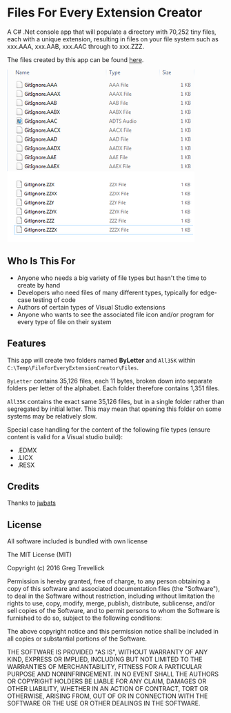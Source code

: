 # Files For Every Extension Creator

A C# .Net console app that will populate a directory with 70,252 tiny files, each with a unique extension, resulting in files on your file system such as xxx.AAA, xxx.AAB, xxx.AAC through to xxx.ZZZ.

The files created by this app can be found [here](https://github.com/GregTrevellick/FilesForEveryExtension).

![File1](winExpl.png)

## Who Is This For
* Anyone who needs a big variety of file types but hasn't the time to create by hand
* Developers who need files of many different types, typically for edge-case testing of code
* Authors of certain types of Visual Studio extensions
* Anyone who wants to see the associated file icon and/or program for every type of file on their system

## Features

This app will create two folders named **ByLetter** and <code>All35K</code> within <code>C:\Temp\FileForEveryExtensionCreator\Files</code>. 

<code>ByLetter</code> contains 35,126 files, each 11 bytes, broken down into separate folders per letter of the alphabet. Each folder therefore contains 1,351 files. 

<code>All35K</code> contains the exact same 35,126 files, but in a single folder rather than segregated by initial letter. This may mean that opening this folder on some systems may be relatively slow.

Special case handling for the content of the following file types (ensure content is valid for a Visual studio build):
* .EDMX
* .LICX
* .RESX

## Credits

Thanks to [jwbats](https://github.com/jwbats/EdmxStuff)

## License

All software included is bundled with own license

The MIT License (MIT)

Copyright (c) 2016 Greg Trevellick

Permission is hereby granted, free of charge, to any person obtaining a copy of this software and associated documentation files (the "Software"), to deal in the Software without restriction, including without limitation the rights to use, copy, modify, merge, publish, distribute, sublicense, and/or sell copies of the Software, and to permit persons to whom the Software is furnished to do so, subject to the following conditions:

The above copyright notice and this permission notice shall be included in all copies or substantial portions of the Software.

THE SOFTWARE IS PROVIDED "AS IS", WITHOUT WARRANTY OF ANY KIND, EXPRESS OR IMPLIED, INCLUDING BUT NOT LIMITED TO THE WARRANTIES OF MERCHANTABILITY, FITNESS FOR A PARTICULAR PURPOSE AND NONINFRINGEMENT. IN NO EVENT SHALL THE AUTHORS OR COPYRIGHT HOLDERS BE LIABLE FOR ANY CLAIM, DAMAGES OR OTHER LIABILITY, WHETHER IN AN ACTION OF CONTRACT, TORT OR OTHERWISE, ARISING FROM, OUT OF OR IN CONNECTION WITH THE SOFTWARE OR THE USE OR OTHER DEALINGS IN THE SOFTWARE.

 
  
